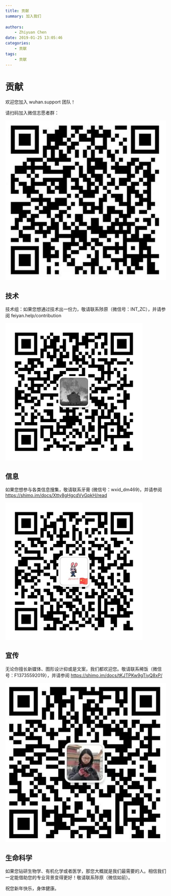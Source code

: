 ```yaml
---
title: 贡献
summary: 加入我们

authors:
    - Zhiyuan Chen
date: 2019-01-25 13:05:46
categories: 
    - 贡献
tags:
    - 贡献
---
```


# 贡献

欢迎您加入 wuhan.support 团队！

请扫码加入微信志愿者群：

![QR Volunteers](../images/qr_volunteers.png)

## 技术

技术组：如果您想通过技术出一份力，敬请联系陟原（微信号：INT_ZC），并请参阅 feiyan.help/contribution

![QR Zhiyuan](../images/qr_zc.jpg)

## 信息

如果您想参与各类信息搜集，敬请联系牙膏 (微信号：wxid_dm469)，并请参阅 https://shimo.im/docs/Xtty8gHgcdVyGpkH/read

![QR Yagao](../images/qr_yagao.jpg)

## 宣传

无论你擅长新媒体、图形设计抑或是文案，我们都欢迎您。敬请联系稀饭（微信号：F13735592019），并请参阅 https://shimo.im/docs/tKJTPKw9gTjyQ8xP/

![QR Xifan](../images/qr_xifan.jpg)

## 生命科学

如果您钻研生物学、有机化学或者医学，那您大概就是我们最需要的人。相信我们一定能借助您的专业背景变得更好！敬请联系陟原（微信如前）。

祝您新年快乐，身体健康。
